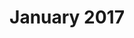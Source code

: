 ---
title: January 2017
showTitle: true
showOnHomepage: true
image: /img/drawings/kitkat.jpg
materials: colored pencils, pencil, paint
description:
---